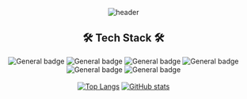 <div align=center>

![header](https://capsule-render.vercel.app/api?type=waving&color=768eb8&animation=fadeIn&height=320&section=header&text=Hyewon's%20GitHub&fontSize=80)
  
## 🛠 Tech Stack 🛠
![General badge](https://img.shields.io/badge/Java-1E8CBE?style=for-the-badge&logo=Java&logoColor=white)
![General badge](https://img.shields.io/badge/Python-3776AB?style=for-the-badge&logo=python&logoColor=white)
![General badge](https://img.shields.io/badge/C-A8B9CC?style=for-the-badge&logo=C&logoColor=white)
![General badge](https://img.shields.io/badge/HTML5-E34F26?style=for-the-badge&logo=html5&logoColor=white)
![General badge](https://img.shields.io/badge/CSS3-1572B6?style=for-the-badge&logo=css3&logoColor=white)
![General badge](https://img.shields.io/badge/JavaScript-F7DF1E?style=for-the-badge&logo=javascript&logoColor=black)
<br /><br />
[![Top Langs](https://github-readme-stats.vercel.app/api/top-langs/?username=hyewwonn&exclude_repo=github-readme-stats,hyewwonn.github.io)](https://github.com/hyewwonn/github-readme-stats)
[![GitHub stats](https://github-readme-stats.vercel.app/api?username=hyewwonn)](https://github.com/hyewwonn/github-readme-stats)

